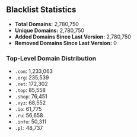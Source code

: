 ## Blacklist Statistics

- **Total Domains:** 2,780,750
- **Unique Domains:** 2,780,750
- **Added Domains Since Last Version:** 2,780,750
- **Removed Domains Since Last Version:** 0

### Top-Level Domain Distribution

-  `.com`: 1,233,063
-  `.org`: 235,539
-  `.net`: 172,302
-  `.top`: 85,558
-  `.shop`: 76,451
-  `.xyz`: 68,552
-  `.io`: 61,775
-  `.ru`: 56,658
-  `.info`: 50,311
-  `.pl`: 48,737
